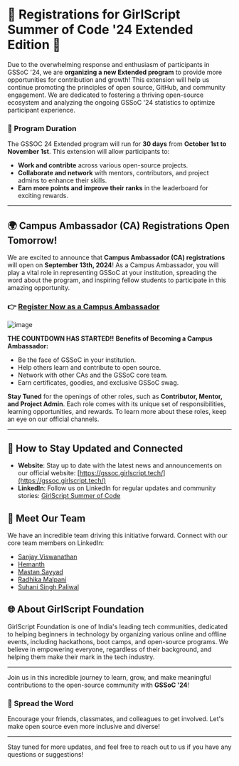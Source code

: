 # 🌟 Registrations for GirlScript Summer of Code '24 Extended Edition 🌟

Due to the overwhelming response and enthusiasm of participants in GSSoC '24, we are **organizing a new Extended program** to provide more opportunities for contribution and growth! This extension will help us continue promoting the principles of open source, GitHub, and community engagement. We are dedicated to fostering a thriving open-source ecosystem and analyzing the ongoing GSSoC '24 statistics to optimize participant experience.

### 📅 Program Duration

The GSSOC 24 Extended program will run for **30 days** from **October 1st to November 1st**. This extension will allow participants to:

- **Work and contribte** across various open-source projects.
- **Collaborate and network** with mentors, contributors, and project admins to enhance their skills.
- **Earn more points and improve their ranks** in the leaderboard for exciting rewards.

---

## 🌍 Campus Ambassador (CA) Registrations Open Tomorrow!

We are excited to announce that **Campus Ambassador (CA) registrations** will open on **September 13th, 2024**! As a Campus Ambassador, you will play a vital role in representing GSSoC at your institution, spreading the word about the program, and inspiring fellow students to participate in this amazing opportunity.

### 👉 [Register Now as a Campus Ambassador](https://gssoc.girlscript.tech/registration)

![image](https://github.com/user-attachments/assets/77013ba6-950d-4837-8292-bb0c3f7504ec)

**THE COUNTDOWN HAS STARTED!!**
**Benefits of Becoming a Campus Ambassador:**
- Be the face of GSSoC in your institution.
- Help others learn and contribute to open source.
- Network with other CAs and the GSSoC core team.
- Earn certificates, goodies, and exclusive GSSoC swag.

**Stay Tuned** for the openings of other roles, such as **Contributor, Mentor, and Project Admin**. Each role comes with its unique set of responsibilities, learning opportunities, and rewards. To learn more about these roles, keep an eye on our official channels.

---

## 🔗 How to Stay Updated and Connected

- **Website**: Stay up to date with the latest news and announcements on our official website: [https://gssoc.girlscript.tech/](https://gssoc.girlscript.tech/)
- **LinkedIn**: Follow us on LinkedIn for regular updates and community stories: [GirlScript Summer of Code](https://www.linkedin.com/company/girlscriptsoc/mycompany/)

## 🤝 Meet Our Team

We have an incredible team driving this initiative forward. Connect with our core team members on LinkedIn:

- [Sanjay Viswanathan](https://www.linkedin.com/in/sanjay-k-v/)
- [Hemanth](https://www.linkedin.com/in/hemu21/)
- [Mastan Sayyad](https://www.linkedin.com/in/mastan-sayyad-126904223/)
- [Radhika Malpani](https://www.linkedin.com/in/radhikamalpani1702/)
- [Suhani Singh Paliwal](https://www.linkedin.com/in/suhani-singh-paliwal/)

## 🌐 About GirlScript Foundation

GirlScript Foundation is one of India's leading tech communities, dedicated to helping beginners in technology by organizing various online and offline events, including hackathons, boot camps, and open-source programs. We believe in empowering everyone, regardless of their background, and helping them make their mark in the tech industry.

---

Join us in this incredible journey to learn, grow, and make meaningful contributions to the open-source community with **GSSoC '24**!

### 📢 Spread the Word

Encourage your friends, classmates, and colleagues to get involved. Let's make open source even more inclusive and diverse!

---

Stay tuned for more updates, and feel free to reach out to us if you have any questions or suggestions!

